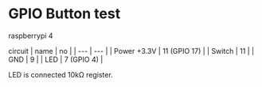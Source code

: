 # GPIO Button test

raspberrypi 4

circuit
| name | no |
| --- | --- |
| Power +3.3V | 11 (GPIO 17) |
| Switch | 11 |
| GND | 9 |
| LED | 7 (GPIO 4) |

LED is connected 10kΩ register.
